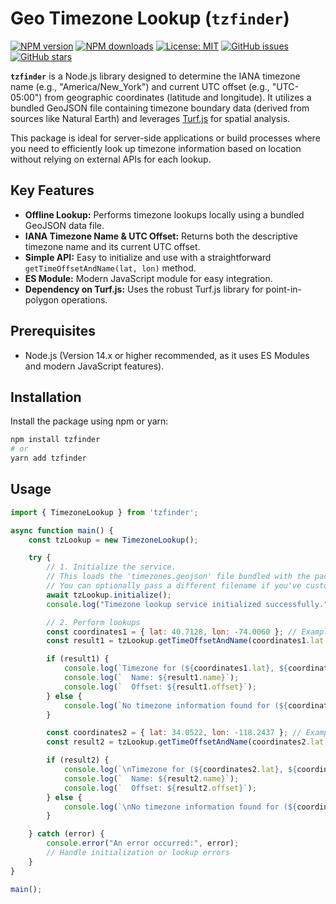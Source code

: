 # Geo Timezone Lookup (`tzfinder`)

[![NPM version](https://img.shields.io/npm/v/tzfinder.svg?style=flat)](https://www.npmjs.com/package/tzfinder)
[![NPM downloads](https://img.shields.io/npm/dm/tzfinder.svg?style=flat)](https://www.npmjs.com/package/tzfinder)
[![License: MIT](https://img.shields.io/badge/License-MIT-yellow.svg)](https://opensource.org/licenses/MIT)
[![GitHub issues](https://img.shields.io/github/issues/munim110/tzfinder.svg)](https://github.com/munim110/tzfinder/issues)
[![GitHub stars](https://img.shields.io/github/stars/munim110/tzfinder.svg)](https://github.com/munim110/tzfinder/stargazers)

**`tzfinder`** is a Node.js library designed to determine the IANA timezone name (e.g., "America/New_York") and current UTC offset (e.g., "UTC-05:00") from geographic coordinates (latitude and longitude). It utilizes a bundled GeoJSON file containing timezone boundary data (derived from sources like Natural Earth) and leverages [Turf.js](https://turfjs.org/) for spatial analysis.

This package is ideal for server-side applications or build processes where you need to efficiently look up timezone information based on location without relying on external APIs for each lookup.

## Key Features

* **Offline Lookup:** Performs timezone lookups locally using a bundled GeoJSON data file.
* **IANA Timezone Name & UTC Offset:** Returns both the descriptive timezone name and its current UTC offset.
* **Simple API:** Easy to initialize and use with a straightforward `getTimeOffsetAndName(lat, lon)` method.
* **ES Module:** Modern JavaScript module for easy integration.
* **Dependency on Turf.js:** Uses the robust Turf.js library for point-in-polygon operations.

## Prerequisites

* Node.js (Version 14.x or higher recommended, as it uses ES Modules and modern JavaScript features).

## Installation

Install the package using npm or yarn:

```bash
npm install tzfinder
# or
yarn add tzfinder
```

## Usage
```javascript
import { TimezoneLookup } from 'tzfinder';

async function main() {
    const tzLookup = new TimezoneLookup();

    try {
        // 1. Initialize the service.
        // This loads the 'timezones.geojson' file bundled with the package.
        // You can optionally pass a different filename if you've customized the package.
        await tzLookup.initialize();
        console.log("Timezone lookup service initialized successfully.");

        // 2. Perform lookups
        const coordinates1 = { lat: 40.7128, lon: -74.0060 }; // Example: New York City
        const result1 = tzLookup.getTimeOffsetAndName(coordinates1.lat, coordinates1.lon);

        if (result1) {
            console.log(`Timezone for (${coordinates1.lat}, ${coordinates1.lon}):`);
            console.log(`  Name: ${result1.name}`);
            console.log(`  Offset: ${result1.offset}`);
        } else {
            console.log(`No timezone information found for (${coordinates1.lat}, ${coordinates1.lon}). This might be an ocean or an area not covered.`);
        }

        const coordinates2 = { lat: 34.0522, lon: -118.2437 }; // Example: Los Angeles
        const result2 = tzLookup.getTimeOffsetAndName(coordinates2.lat, coordinates2.lon);

        if (result2) {
            console.log(`\nTimezone for (${coordinates2.lat}, ${coordinates2.lon}):`);
            console.log(`  Name: ${result2.name}`);
            console.log(`  Offset: ${result2.offset}`);
        } else {
            console.log(`\nNo timezone information found for (${coordinates2.lat}, ${coordinates2.lon}).`);
        }

    } catch (error) {
        console.error("An error occurred:", error);
        // Handle initialization or lookup errors
    }
}

main();
```
